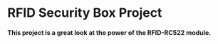 # RFID Security Box Project 
#### This project is a great look at the power of the RFID-RC522 module. 
